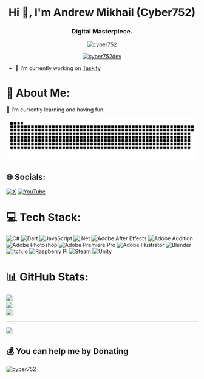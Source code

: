 <h1 align="center">Hi 👋, I'm Andrew Mikhail (Cyber752)</h1>
<h3 align="center">Digital Masterpiece.</h3>

<p align="center"> <img src="https://komarev.com/ghpvc/?username=cyber752&label=Profile%20views&color=0e75b6&style=flat" alt="cyber752" /> </p>

<p align="center"> <a href="https://twitter.com/cyber752dev" target="blank"><img src="https://img.shields.io/twitter/follow/cyber752dev?logo=twitter&style=for-the-badge" alt="cyber752dev" /></a> </p>

- 🔭 I’m currently working on [Taskify](https://github.com/cyber752/Taskify)


# 💫 About Me:
🌱 I’m currently learning and having fun.


<picture>
  <source media="(prefers-color-scheme: dark)" srcset="https://raw.githubusercontent.com/cyber752/cyber752/output/github-snake-dark.svg" />
  <source media="(prefers-color-scheme: light)" srcset="https://raw.githubusercontent.com/cyber752/cyber752/output/github-snake.svg" />
  <img alt="github-snake" src="https://raw.githubusercontent.com/cyber752/cyber752/output/github-snake.svg" />
</picture>


## 🌐 Socials:
[![X](https://img.shields.io/badge/X-black.svg?logo=X&logoColor=white)](https://x.com/cyber752dev) [![YouTube](https://img.shields.io/badge/YouTube-%23FF0000.svg?logo=YouTube&logoColor=white)](https://youtube.com/@cyber752) 

# 💻 Tech Stack:
![C#](https://img.shields.io/badge/c%23-%23239120.svg?style=for-the-badge&logo=csharp&logoColor=white) ![Dart](https://img.shields.io/badge/dart-%230175C2.svg?style=for-the-badge&logo=dart&logoColor=white) ![JavaScript](https://img.shields.io/badge/javascript-%23323330.svg?style=for-the-badge&logo=javascript&logoColor=%23F7DF1E) ![.Net](https://img.shields.io/badge/.NET-5C2D91?style=for-the-badge&logo=.net&logoColor=white) ![Adobe After Effects](https://img.shields.io/badge/Adobe%20After%20Effects-9999FF.svg?style=for-the-badge&logo=Adobe%20After%20Effects&logoColor=white) ![Adobe Audition](https://img.shields.io/badge/Adobe%20Audition-9999FF.svg?style=for-the-badge&logo=Adobe%20Audition&logoColor=white) ![Adobe Photoshop](https://img.shields.io/badge/adobe%20photoshop-%2331A8FF.svg?style=for-the-badge&logo=adobe%20photoshop&logoColor=white) ![Adobe Premiere Pro](https://img.shields.io/badge/Adobe%20Premiere%20Pro-9999FF.svg?style=for-the-badge&logo=Adobe%20Premiere%20Pro&logoColor=white) ![Adobe Illustrator](https://img.shields.io/badge/adobe%20illustrator-%23FF9A00.svg?style=for-the-badge&logo=adobe%20illustrator&logoColor=white) ![Blender](https://img.shields.io/badge/blender-%23F5792A.svg?style=for-the-badge&logo=blender&logoColor=white) ![Itch.io](https://img.shields.io/badge/Itch-%23FF0B34.svg?style=for-the-badge&logo=Itch.io&logoColor=white) ![Raspberry Pi](https://img.shields.io/badge/-Raspberry_Pi-C51A4A?style=for-the-badge&logo=Raspberry-Pi) ![Steam](https://img.shields.io/badge/steam-%23000000.svg?style=for-the-badge&logo=steam&logoColor=white) ![Unity](https://img.shields.io/badge/unity-%23000000.svg?style=for-the-badge&logo=unity&logoColor=white)
# 📊 GitHub Stats:
![](https://github-readme-stats.vercel.app/api?username=cyber752&theme=radical&hide_border=false&include_all_commits=true&count_private=false)<br/>
![](https://github-readme-streak-stats.herokuapp.com/?user=cyber752&theme=radical&hide_border=false)<br/>
![](https://github-readme-stats.vercel.app/api/top-langs/?username=cyber752&theme=radical&hide_border=false&include_all_commits=true&count_private=false&layout=compact)

---
[![](https://visitcount.itsvg.in/api?id=cyber752&icon=5&color=5)](https://visitcount.itsvg.in)

  ## 💰 You can help me by Donating
<p><a href="https://ko-fi.com/cyber752"> <img align="left" src="https://cdn.ko-fi.com/cdn/kofi3.png?v=3" height="50" width="210" alt="cyber752" /></a></p><br><br>
